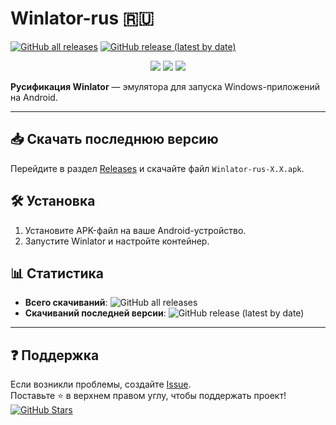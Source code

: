 # Winlator-rus 🇷🇺

[![GitHub all releases](https://img.shields.io/github/downloads/REF4IK/Winlator-rus/total?style=for-the-badge&label=Скачиваний&color=success&logo=github)](https://github.com/REF4IK/Winlator-rus/releases)
[![GitHub release (latest by date)](https://img.shields.io/github/v/release/REF4IK/Winlator-rus?style=for-the-badge&label=Версия&logo=azurepipelines)](https://github.com/REF4IK/Winlator-rus/releases/latest)
<p align="center"> <img src="https://img.shields.io/badge/Kotlin-7F52FF?style=for-the-badge&logo=kotlin&logoColor=white"> <img src="https://img.shields.io/badge/Android-3DDC84?style=for-the-badge&logo=android&logoColor=white"> <img src="https://img.shields.io/badge/Wine-0078D7?style=for-the-badge&logo=wine&logoColor=white"> </p>

**Русификация Winlator** — эмулятора для запуска Windows-приложений на Android.

---

## 📥 Скачать последнюю версию
Перейдите в раздел [Releases](https://github.com/REF4IK/Winlator-rus/releases) и скачайте файл `Winlator-rus-X.X.apk`.

## 🛠️ Установка
1. Установите APK-файл на ваше Android-устройство.
2. Запустите Winlator и настройте контейнер.

## 📊 Статистика
- **Всего скачиваний**: ![GitHub all releases](https://img.shields.io/github/downloads/REF4IK/Winlator-rus/total?label=%20)
- **Скачиваний последней версии**: ![GitHub release (latest by date)](https://img.shields.io/github/downloads/REF4IK/Winlator-rus/latest/total?label=%20)

---

## ❓ Поддержка
Если возникли проблемы, создайте [Issue](https://github.com/REF4IK/Winlator-rus/issues).  
Поставьте ⭐️ в верхнем правом углу, чтобы поддержать проект!
[![GitHub Stars](https://img.shields.io/github/stars/REF4IK/Winlator-rus?style=for-the-badge&label=Звёзды&color=yellow&logo=github)](https://github.com/REF4IK/Winlator-rus/stargazers)

